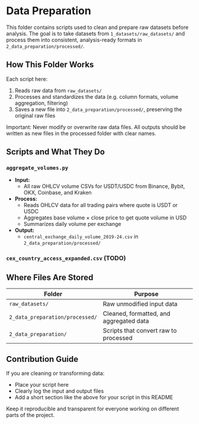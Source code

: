 # Data Preparation

This folder contains scripts used to clean and prepare raw datasets before
analysis. The goal is to take datasets from `1_datasets/raw_datasets/` and
process them into consistent, analysis-ready formats in
`2_data_preparation/processed/`.

## How This Folder Works

Each script here:

1. Reads raw data from `raw_datasets/`
2. Processes and standardizes the data (e.g. column formats, volume
   aggregation, filtering)
3. Saves a new file into `2_data_preparation/processed/`, preserving the
   original raw files

Important: Never modify or overwrite raw data files. All outputs should be
written as new files in the processed folder with clear names.

## Scripts and What They Do

### `aggregate_volumes.py`

- **Input:**
  - All raw OHLCV volume CSVs for USDT/USDC from Binance, Bybit, OKX, Coinbase,
    and Kraken
- **Process:**
  - Reads OHLCV data for all trading pairs where quote is USDT or USDC
  - Aggregates base volume × close price to get quote volume in USD
  - Summarizes daily volume per exchange
- **Output:**
  - `central_exchange_daily_volume_2019-24.csv` in
    `2_data_preparation/processed/`

### `cex_country_access_expanded.csv` (TODO)

## Where Files Are Stored

| Folder                        | Purpose                                 |
|-------------------------------|------------------------------------------|
| `raw_datasets/`               | Raw unmodified input data               |
| `2_data_preparation/processed/` | Cleaned, formatted, and aggregated data |
| `2_data_preparation/`         | Scripts that convert raw to processed   |

## Contribution Guide

If you are cleaning or transforming data:

- Place your script here
- Clearly log the input and output files
- Add a short section like the above for your script in this README

Keep it reproducible and transparent for everyone working on different parts
of the project.
